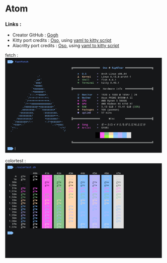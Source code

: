 # Atom

### Links :
- Creator GitHub : [Gogh](https://github.com/Gogh-Co/Gogh/blob/master/themes/Atom.yml)
- Kitty port credits : [Oso](github..com/KenrelOso), using [yaml to kitty script](https://github.com/KernelOso/yaml-to-kitty-color-converter)
- Alacritty port credits : [Oso](github..com/KenrelOso), using [yaml to kitty script](https://github.com/KernelOso/yaml-to-alacrity-color-converter)

fetch :
![screenshot](./assets/fetch.png)

colortest :
![colortest](./assets/colortest.png)